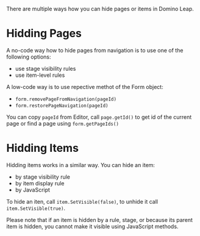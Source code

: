 There are multiple ways how you can hide pages or items in Domino Leap.

# Hidding Pages

A no-code way how to hide pages from navigation is to use one of the following options: 
- use stage visibility rules
- use item-level rules

A low-code way is to use repective methot of the Form object:
- `form.removePageFromNavigation(pageId)`
- `form.restorePageNavigation(pageId)`

You can copy `pageId` from Editor, call `page.getId()` to get id of the current page or find a page using `form.getPageIds()` 

# Hidding Items
Hidding items works in a similar way. You can hide an item:
- by stage visibility rule
- by item display rule
- by JavaScript

To hide an iten, call `item.SetVisible(false)`, to unhide it call `item.SetVisible(true)`. 

Please note that if an item is hidden by a rule, stage, or because its parent item is hidden, you cannot make it visible using JavaScript methods.
